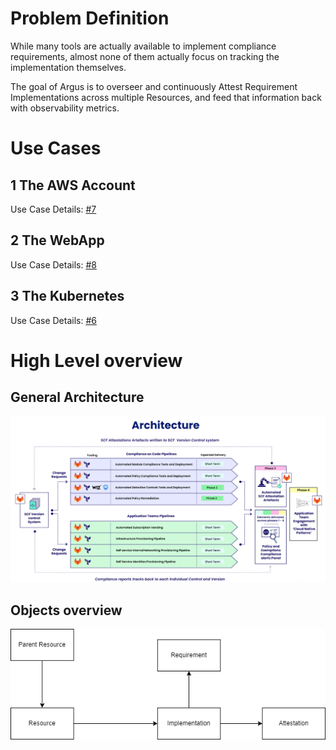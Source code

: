 # Problem Definition

While many tools are actually available to implement compliance requirements, almost none of them actually focus on tracking the implementation themselves.

The goal of Argus is to overseer and continuously Attest Requirement Implementations across multiple Resources, and feed that information back with observability metrics. 


# Use Cases

## 1 The AWS Account
Use Case Details: [#7](https://github.com/ContainerSolutions/argus/issues/7)

## 2 The WebApp
Use Case Details: [#8](https://github.com/ContainerSolutions/argus/issues/8)

## 3 The Kubernetes
Use Case Details: [#6](https://github.com/ContainerSolutions/argus/issues/6)


# High Level overview

## General Architecture
![General Architecture](pics/arch.png)

## Objects overview
![Object View](pics/argus.drawio.png)